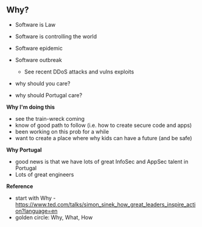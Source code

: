 ## Why?

  * Software is Law
  * Software is controlling the world
  * Software epidemic
  * Software outbreak
    * See recent DDoS attacks and vulns exploits

* why should you care?
* why should Portugal care?

**Why I'm doing this**

  * see the train-wreck coming
  * know of good path to follow (i.e. how to create secure code and apps)
  * been working on this prob for a while
  * want to create a place where why kids can have a future (and be safe)

**Why Portugal**

  * good news is that we have lots of great InfoSec and AppSec talent in Portugal
  * Lots of great engineers 


**Reference**

* start with Why - https://www.ted.com/talks/simon_sinek_how_great_leaders_inspire_action?language=en
* golden circle: Why, What, How
